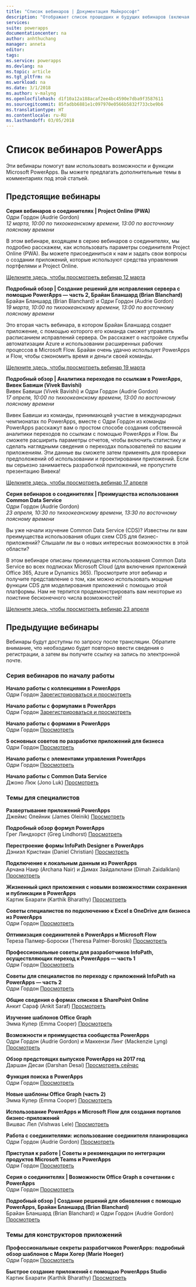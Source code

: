 ```yaml
---
title: "Список вебинаров | Документация Майкрософт"
description: "Отображает список прошедших и будущих вебинаров (включая темы, дату и время)."
services: 
suite: powerapps
documentationcenter: na
author: anhthuchang
manager: anneta
editor: 
tags: 
ms.service: powerapps
ms.devlang: na
ms.topic: article
ms.tgt_pltfrm: na
ms.workload: na
ms.date: 3/1/2018
ms.author: v-malyng
ms.openlocfilehash: d1f10a12a188acaf2ee4bc4590e7dba9f3587611
ms.sourcegitcommit: 85fadbb6881e1c097970e0566b5832f733cbe9b6
ms.translationtype: HT
ms.contentlocale: ru-RU
ms.lasthandoff: 03/05/2018
---
```

# <a name="powerapps-webinar-listing"></a>Список вебинаров PowerApps #
Эти вебинары помогут вам использовать возможности и функции Microsoft PowerApps. Вы можете предлагать дополнительные темы в комментариях под этой статьей.

## <a name="upcoming-webinars"></a>Предстоящие вебинары ##
**Серия вебинаров о соединителях | Project Online (PWA)**
<br>Одри Гордон (Audrie Gordon)
<br>*12 марта, 10:00 по тихоокеанскому времени, 13:00 по восточному поясному времени*

В этом вебинаре, входящем в серию вебинаров о соединителях, мы подробно расскажем, как использовать параметры соединителя Project Online (PWA). Вы можете присоединиться к нам и задать свои вопросы о создании приложений, которые используют средства управления портфелями и Project Online.

[Щелкните здесь, чтобы просмотреть вебинар 12 марта](https://www.youtube.com/watch?v=oncGxlmFqy8)


**Подробный обзор | Создание решений для исправления сервера с помощью PowerApps — часть 2, Брайан Бланшард (Brian Blanchard)**
<br>Брайан Бланшард (Brian Blanchard) и Одри Гордон (Audrie Gordon)
<br>*19 марта, 10:00 по тихоокеанскому времени, 13:00 по восточному поясному времени*

Это вторая часть вебинара, в котором Брайан Бланшард создает приложение, с помощью которого его команда сможет управлять расписанием исправлений сервера. Он расскажет о настройке службы автоматизации Azure и использовании расширенных рабочих процессов в Microsoft Flow. Брайан очень удачно использует PowerApps и Flow, чтобы сэкономить время и деньги своей команды.

[Щелкните здесь, чтобы просмотреть вебинар 19 марта](https://www.youtube.com/watch?v=oncGxlmFqy8)

**Подробный обзор | Аналитика переходов по ссылкам в PowerApps, Вивек Бавиши (Vivek Bavishi)**
<br>Вивек Бавиши (Vivek Bavishi) и Одри Гордон (Audrie Gordon)
<br>*17 апреля, 10:00 по тихоокеанскому времени, 13:00 по восточному поясному времени*

Вивек Бавиши из команды, принимающей участие в международных чемпионатах по PowerApps, вместе с Одри Гордон из команды PowerApps расскажут вам о простом способе создания собственной аналитики переходов по ссылкам с помощью PowerApps и Flow. Вы сможете расширить параметры отчетов, чтобы включить статистику и сделать наглядными сведения о переходах пользователей по вашим приложениям. Эти данные вы сможете затем применять для проверки предположений об использовании и проектировании приложений. Если вы серьезно занимаетесь разработкой приложений, не пропустите презентацию Вивека!

[Щелкните здесь, чтобы просмотреть вебинар 17 апреля](https://www.youtube.com/watch?v=OM-rlhKJFTA)

**Серия вебинаров о соединителях | Преимущества использования Common Data Service**
<br>Одри Гордон (Audrie Gordon)
<br>*23 апреля, 10:30 по тихоокеанскому времени, 13:30 по восточному поясному времени*

Вы уже начали изучение Common Data Service (CDS)? Известны ли вам преимущества использования общих схем CDS для бизнес-приложений? Слышали ли вы о новых интересных возможностях в этой области?

В этом вебинаре описаны преимущества использования Common Data Service во всех подписках Microsoft Cloud (для включения приложений Office 365, Azure и Dynamics 365). Просмотрите этот вебинар и получите представление о том, как можно использовать мощные функции CDS для моделирования приложений с помощью этой платформы. Нам не терпится продемонстрировать вам некоторые из поистине бесконечного числа возможностей!

[Щелкните здесь, чтобы просмотреть вебинар 23 апреля](https://www.youtube.com/watch?v=JY8r46HnHoI)

## <a name="past-webinars"></a>Предыдущие вебинары ##
Вебинары будут доступны по запросу после трансляции. Обратите внимание, что необходимо будет повторно ввести сведения о регистрации, а затем вы получите ссылку на запись по электронной почте.

### <a name="getting-started-webinar-series"></a>Серия вебинаров по началу работы ###
**Начало работы с коллекциями в PowerApps**
<br>Одри Гордон [Зарегистрироваться и просмотреть](https://info.microsoft.com/US-EAD-WBNR-FY17-02Feb-28-GettingStartedwithPowerAppsGalleries300759_01Registration-ForminBody.html)

**Начало работы с формулами в PowerApps**
<br>Одри Гордон [Зарегистрироваться и просмотреть](https://info.microsoft.com/US-EAD-WBNR-FY17-03Mar-14-GettingStartedwithPowerAppsFormulas300770_01Registration-ForminBody.html)

**Начало работы с формами в PowerApps**
<br>Одри Гордон [Просмотреть](https://www.youtube.com/watch?v=WnuwLkNbWk4)

**5 основных советов по разработке приложений для бизнеса**
<br>Одри Гордон [Просмотреть](https://www.youtube.com/watch?v=Ql-pK9ixKxw)

**Начало работы с элементами управления PowerApps**
<br>Одри Гордон [Просмотреть](https://www.youtube.com/watch?v=lUo0DXvJENI)

**Начало работы с Common Data Service**
<br>Джоно Люк (Jono Luk) [Просмотреть](https://info.microsoft.com/US-PowerBI-WBNR-FY17-04Apr-18-GettingStartedwiththeCommonDataServices312618_01Registration-ForminBody.html)

### <a name="pro-topics"></a>Темы для специалистов ###
**Развертывание приложений PowerApps**
<br>Джеймс Олейник (James Oleinik) [Просмотреть](https://www.youtube.com/watch?v=LF49hFB14Cs)

**Подробный обзор формул PowerApps**
<br>Грег Линдхорст (Greg Lindhorst) [Просмотреть](https://www.youtube.com/watch?v=PuePMMuj5ps)

**Перестроение формы InfoPath Designer в PowerApps**
<br>Дэниэл Кристиан (Daniel Christian) [Просмотреть](https://www.youtube.com/watch?v=ohQcxcVZSK4)

**Подключение к локальным данным из PowerApps**
<br>Арчана Наир (Archana Nair) и Димах Зайдалклани (Dimah Zaidalklani) [Просмотреть](https://www.youtube.com/watch?v=YBdO2MAulx8)

**Жизненный цикл приложения с новыми возможностями сохранения и публикации в PowerApps**
<br>Картик Бхарати (Karthik Bharathy) [Просмотреть](https://www.youtube.com/watch?v=Np3DXBQvq2I)

**Советы специалистов по подключению к Excel в OneDrive для бизнеса из PowerApps**
<br>Одри Гордон [Просмотреть](https://www.youtube.com/watch?v=WPhux5_3Sfs)

**Оптимизация соединителей в PowerApps и Microsoft Flow**
<br>Тереза Палмер-Бороски (Theresa Palmer-Boroski) [Просмотреть](https://www.youtube.com/watch?v=6jwt4qXA2IQ)

**Профессиональные советы для разработчиков InfoPath, осуществляющих переход к PowerApps — часть 1**
<br>Одри Гордон [Просмотреть](https://www.youtube.com/watch?v=EZ09dRuiWLw)

**Советы для специалистов по переходу с приложений InfoPath на PowerApps — часть 2**
<br>Одри Гордон [Просмотреть](https://www.youtube.com/watch?v=Bm2XePxLcSM)

**Общие сведения о формах списков в SharePoint Online**
<br>Анкит Сараф (Ankit Saraf) [Просмотреть](https://www.youtube.com/watch?v=3dCwg6wtViI)

**Изучение шаблонов Office Graph**
<br>Эмма Купер (Emma Cooper) [Просмотреть](https://www.youtube.com/watch?v=SwLNN3tPVNs)

**Возможности и преимущества сообщества PowerApps**
<br> Одри Гордон (Audrie Gordon) и Маккензи Линг (Mackenzie Lyng) [Просмотреть](https://www.youtube.com/watch?v=MTIkTPUgDSY)

**Обзор предстоящих выпусков PowerApps на 2017 год**
<br>Даршан Десаи (Darshan Desai) [Просмотреть сейчас](https://www.youtube.com/watch?v=XFMh8-zLkEM)

**Функция поиска в PowerApps**
<br>Одри Гордон [Просмотреть](https://www.youtube.com/watch?v=uTPtNaSK_gc)

**Новые шаблоны Office Graph (часть 2)**
<br>Эмма Купер (Emma Cooper) [Просмотреть](https://www.youtube.com/watch?v=9PopTeLdpmU)

**Использование PowerApps и Microsoft Flow для создания порталов бизнес-приложений**
<br>Вишвас Лел (Vishwas Lele) [Просмотреть](http://www.youtube.com/watch?v=eSMAAFHK44c)

**Работа с соединителями: использование соединителя планировщика**
<br> Одри Гордон (Audrie Gordon) [Просмотреть](https://www.youtube.com/watch?v=NBPL9Uw7qzg)

**Приступая к работе | Советы и рекомендации по интеграции продуктов Microsoft Teams и PowerApps**
<br>Одри Гордон [Просмотреть](https://www.youtube.com/watch?v=obBQk-aSElI)

**Серия о соединителях | Возможности Office Graph в сочетании с PowerApps**
<br>Одри Гордон [Просмотреть](https://www.youtube.com/watch?v=AOGGyoElGaQ)

**Подробный обзор | Создание решений для обновления с помощью PowerApps, Брайан Бланшард (Brian Blanchard)**
<br>Брайан Бланшард (Brian Blanchard) и Одри Гордон (Audrie Gordon) [Просмотреть](https://www.youtube.com/watch?v=QAe0oBecowU)


### <a name="app-designer-topics"></a>Темы для конструкторов приложений ###
**Профессиональные секреты разработчиков PowerApps: подробный обзор шаблонов с Мари Хогер (Marie Hoeger)**
<br>Одри Гордон [Просмотреть](https://www.youtube.com/watch?v=YF3DKZxlUdM)

**Быстрое создание приложений с помощью PowerApps Studio**
<br>Картик Бхарати (Karthik Bharathy) [Просмотреть](https://www.youtube.com/watch?v=us85WpXe4cA)
